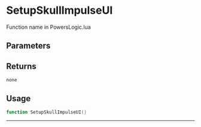 # SetupSkullImpulseUI
Function name in PowersLogic.lua
## Parameters

## Returns
`none`
## Usage
```lua
function SetupSkullImpulseUI()
```
---
